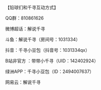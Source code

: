 【铅球们和千寻互动方式】

QQ群：810861626

微博超话：解说千寻

斗鱼：解说千寻（房间号：1031334）

抖音：千寻小豆包（抖音号：1031334qx）

B站非官方 ：带带小千寻（UID：142402924）

绿洲APP：千寻小豆包（ID：2494007637）

网易云：解说千寻 
